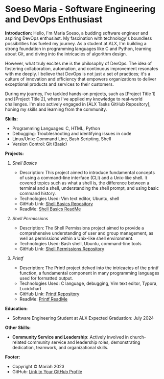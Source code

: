 # Soeso Maria - Software Engineering and DevOps Enthusiast

**Introduction:**
Hello, I'm Maria Soeso, a budding software engineer and aspiring DevOps enthusiast. My fascination with technology's boundless possibilities has fueled my journey. As a student at ALX, I'm building a strong foundation in programming languages like C and Python, learning about Git, and diving into the intricacies of algorithm design.

However, what truly excites me is the philosophy of DevOps. The idea of fostering collaboration, automation, and continuous improvement resonates with me deeply. I believe that DevOps is not just a set of practices; it's a culture of innovation and efficiency that empowers organizations to deliver exceptional products and services to their customers.

During my journey, I've tackled hands-on projects, such as [Project Title 1] and [Project Title 2], where I've applied my knowledge to real-world challenges. I'm also actively engaged in [ALX Tasks GitHub Repository], honing my skills and learning from the community.

**Skills:**
- Programming Languages: C, HTML, Python
- Debugging: Troubleshooting and identifying issues in code
- Linux/Unix: Command Line, Bash Scripting, Shell
- Version Control: Git (Basic)

**Projects:**

1. *Shell Basics*
   - Description: This project aimed to introduce fundamental concepts of using a command-line interface (CLI) and a Unix-like shell. It covered topics such as what a shell is, the difference between a terminal and a shell, understanding the shell prompt, and using basic command history.
   - Technologies Used: Vim text editor, Ubuntu, shell
   - GitHub Link: [Shell Basics Repository](https://github.com/Marieeah/alx-system_engineering-devops/tree/master/0x00-shell_basics)
   - ReadMe: [Shell Basics ReadMe](https://github.com/Marieeah/alx-system_engineering-devops/blob/master/0x00-shell_basics/README.md)

2. *Shell Permissions*
   - Description: The Shell Permissions project aimed to provide a comprehensive understanding of user and group management, as well as permissions within a Unix-like shell environment.
   - Technologies Used: Bash shell, Ubuntu, command-line tools
   - GitHub Link: [Shell Permissions Repository](https://github.com/Marieeah/alx-system_engineering-devops/tree/master/0x01-shell_permissions)

3. *Printf*
   - Description: The Printf project delved into the intricacies of the printf function, a fundamental component in many programming languages used for formatted output.
   - Technologies Used: C language, debugging, Vim text editor, Typora, Lucidchart
   - GitHub Link: [Printf Repository](https://github.com/Marieeah/printf)
   - ReadMe: [Printf ReadMe](https://github.com/Marieeah/printf/blob/master/README.md)

**Education:**

- Software Engineering Student at ALX
    Expected Graduation: July 2024

**Other Skills:**

- **Community Service and Leadership:** Actively involved in church-related community service and leadership roles, demonstrating dedication, teamwork, and organizational skills.

**Footer:**

- Copyright © Mariah 2023
- GitHub: [Link to Your GitHub Profile](https://github.com/Marieeah)
